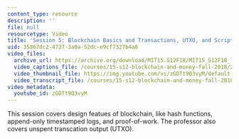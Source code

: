 ```yaml
---
content_type: resource
description: ''
file: null
resourcetype: Video
title: 'Session 5: Blockchain Basics and Transactions, UTXO, and Script Code'
uid: 35867dc2-4737-3a0a-52dc-e9cf7327b4a8
video_files:
  archive_url: https://archive.org/download/MIT15.S12F18/MIT15_S12F18_lec05_300k.mp4
  video_captions_file: /courses/15-s12-blockchain-and-money-fall-2018/27bc2fb2946155be99ba1d0bfeab94eb_zGDTt9Q3vyM.vtt
  video_thumbnail_file: https://img.youtube.com/vi/zGDTt9Q3vyM/default.jpg
  video_transcript_file: /courses/15-s12-blockchain-and-money-fall-2018/0a7523ee0c6ebaab89917bcb22e53573_zGDTt9Q3vyM.pdf
video_metadata:
  youtube_id: zGDTt9Q3vyM
---
```


This session covers design featues of blockchain, like hash functions, append-only timestamped logs, and proof-of-work. The professor also covers unspent transcation output (UTXO).